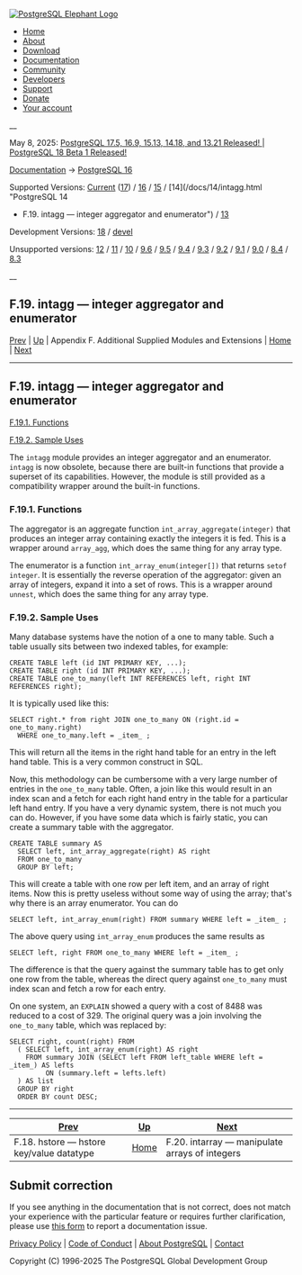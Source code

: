 [ ![PostgreSQL Elephant Logo](/media/img/about/press/elephant.png) ](/)

  * [Home](/ "Home")
  * [About](/about/ "About")
  * [Download](/download/ "Download")
  * [Documentation](/docs/ "Documentation")
  * [Community](/community/ "Community")
  * [Developers](/developer/ "Developers")
  * [Support](/support/ "Support")
  * [Donate](/about/donate/ "Donate")
  * [Your account](/account/ "Your account")

__

May 8, 2025: [ PostgreSQL 17.5, 16.9, 15.13, 14.18, and 13.21 Released! ](/about/news/postgresql-175-169-1513-1418-and-1321-released-3072/) | [ PostgreSQL 18 Beta 1 Released! ](/about/news/postgresql-18-beta-1-released-3070/)

[Documentation](/docs/ "Documentation") -> [PostgreSQL
16](/docs/16/index.html)

Supported Versions: [Current](/docs/current/intagg.html "PostgreSQL 17 -
F.19. intagg — integer aggregator and enumerator") ([17](/docs/17/intagg.html
"PostgreSQL 17 - F.19. intagg — integer aggregator and enumerator")) /
[16](/docs/16/intagg.html "PostgreSQL 16 - F.19. intagg — integer aggregator
and enumerator") / [15](/docs/15/intagg.html "PostgreSQL 15 - F.19. intagg —
integer aggregator and enumerator") / [14](/docs/14/intagg.html "PostgreSQL 14
- F.19. intagg — integer aggregator and enumerator") /
[13](/docs/13/intagg.html "PostgreSQL 13 - F.19. intagg — integer aggregator
and enumerator")

Development Versions: [18](/docs/18/intagg.html "PostgreSQL 18 - F.19. intagg
— integer aggregator and enumerator") / [devel](/docs/devel/intagg.html
"PostgreSQL devel - F.19. intagg — integer aggregator and enumerator")

Unsupported versions: [12](/docs/12/intagg.html "PostgreSQL 12 - F.19. intagg
— integer aggregator and enumerator") / [11](/docs/11/intagg.html "PostgreSQL
11 - F.19. intagg — integer aggregator and enumerator") /
[10](/docs/10/intagg.html "PostgreSQL 10 - F.19. intagg — integer aggregator
and enumerator") / [9.6](/docs/9.6/intagg.html "PostgreSQL 9.6 - F.19. intagg
— integer aggregator and enumerator") / [9.5](/docs/9.5/intagg.html
"PostgreSQL 9.5 - F.19. intagg — integer aggregator and enumerator") /
[9.4](/docs/9.4/intagg.html "PostgreSQL 9.4 - F.19. intagg — integer
aggregator and enumerator") / [9.3](/docs/9.3/intagg.html "PostgreSQL 9.3 -
F.19. intagg — integer aggregator and enumerator") /
[9.2](/docs/9.2/intagg.html "PostgreSQL 9.2 - F.19. intagg — integer
aggregator and enumerator") / [9.1](/docs/9.1/intagg.html "PostgreSQL 9.1 -
F.19. intagg — integer aggregator and enumerator") /
[9.0](/docs/9.0/intagg.html "PostgreSQL 9.0 - F.19. intagg — integer
aggregator and enumerator") / [8.4](/docs/8.4/intagg.html "PostgreSQL 8.4 -
F.19. intagg — integer aggregator and enumerator") /
[8.3](/docs/8.3/intagg.html "PostgreSQL 8.3 - F.19. intagg — integer
aggregator and enumerator")

__

F.19. intagg — integer aggregator and enumerator  
---  
[Prev](hstore.html "F.18. hstore — hstore key/value datatype")  | [Up](contrib.html "Appendix F. Additional Supplied Modules and Extensions") | Appendix F. Additional Supplied Modules and Extensions | [Home](index.html "PostgreSQL 16.9 Documentation") |  [Next](intarray.html "F.20. intarray — manipulate arrays of integers")  
  
* * *

## F.19. intagg — integer aggregator and enumerator #

[F.19.1. Functions](intagg.html#INTAGG-FUNCTIONS)

[F.19.2. Sample Uses](intagg.html#INTAGG-SAMPLES)

The `intagg` module provides an integer aggregator and an enumerator. `intagg`
is now obsolete, because there are built-in functions that provide a superset
of its capabilities. However, the module is still provided as a compatibility
wrapper around the built-in functions.

### F.19.1. Functions #

The aggregator is an aggregate function `int_array_aggregate(integer)` that
produces an integer array containing exactly the integers it is fed. This is a
wrapper around `array_agg`, which does the same thing for any array type.

The enumerator is a function `int_array_enum(integer[])` that returns `setof
integer`. It is essentially the reverse operation of the aggregator: given an
array of integers, expand it into a set of rows. This is a wrapper around
`unnest`, which does the same thing for any array type.

### F.19.2. Sample Uses #

Many database systems have the notion of a one to many table. Such a table
usually sits between two indexed tables, for example:

    
    
    CREATE TABLE left (id INT PRIMARY KEY, ...);
    CREATE TABLE right (id INT PRIMARY KEY, ...);
    CREATE TABLE one_to_many(left INT REFERENCES left, right INT REFERENCES right);
    

It is typically used like this:

    
    
    SELECT right.* from right JOIN one_to_many ON (right.id = one_to_many.right)
      WHERE one_to_many.left = _item_ ;
    

This will return all the items in the right hand table for an entry in the
left hand table. This is a very common construct in SQL.

Now, this methodology can be cumbersome with a very large number of entries in
the `one_to_many` table. Often, a join like this would result in an index scan
and a fetch for each right hand entry in the table for a particular left hand
entry. If you have a very dynamic system, there is not much you can do.
However, if you have some data which is fairly static, you can create a
summary table with the aggregator.

    
    
    CREATE TABLE summary AS
      SELECT left, int_array_aggregate(right) AS right
      FROM one_to_many
      GROUP BY left;
    

This will create a table with one row per left item, and an array of right
items. Now this is pretty useless without some way of using the array; that's
why there is an array enumerator. You can do

    
    
    SELECT left, int_array_enum(right) FROM summary WHERE left = _item_ ;
    

The above query using `int_array_enum` produces the same results as

    
    
    SELECT left, right FROM one_to_many WHERE left = _item_ ;
    

The difference is that the query against the summary table has to get only one
row from the table, whereas the direct query against `one_to_many` must index
scan and fetch a row for each entry.

On one system, an `EXPLAIN` showed a query with a cost of 8488 was reduced to
a cost of 329. The original query was a join involving the `one_to_many`
table, which was replaced by:

    
    
    SELECT right, count(right) FROM
      ( SELECT left, int_array_enum(right) AS right
        FROM summary JOIN (SELECT left FROM left_table WHERE left = _item_) AS lefts
             ON (summary.left = lefts.left)
      ) AS list
      GROUP BY right
      ORDER BY count DESC;
    

* * *

[Prev](hstore.html "F.18. hstore — hstore key/value datatype")  | [Up](contrib.html "Appendix F. Additional Supplied Modules and Extensions") |  [Next](intarray.html "F.20. intarray — manipulate arrays of integers")  
---|---|---  
F.18. hstore — hstore key/value datatype  | [Home](index.html "PostgreSQL 16.9 Documentation") |  F.20. intarray — manipulate arrays of integers  
  
## Submit correction

If you see anything in the documentation that is not correct, does not match
your experience with the particular feature or requires further clarification,
please use [this form](/account/comments/new/16/intagg.html/) to report a
documentation issue.

[Privacy Policy](/about/privacypolicy) | [Code of Conduct](/about/policies/coc/) | [About PostgreSQL](/about/) | [Contact](/about/contact/)  

Copyright (C) 1996-2025 The PostgreSQL Global Development Group

